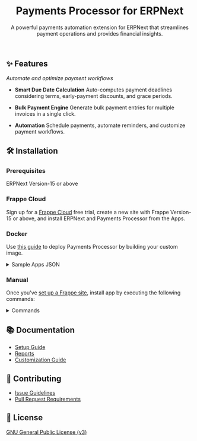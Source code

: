 <div align="center">

# Payments Processor for ERPNext

A powerful payments automation extension for ERPNext that streamlines payment operations and provides financial insights.

<br>
</div>

## ✨ Features

*Automate and optimize payment workflows*

- **Smart Due Date Calculation** Auto-computes payment deadlines considering terms, early-payment discounts, and grace periods.

- **Bulk Payment Engine** Generate bulk payment entries for multiple invoices in a single click.

- **Automation** Schedule payments, automate reminders, and customize payment workflows.

## 🛠️ Installation

### Prerequisites

ERPNext Version-15 or above

### Frappe Cloud

Sign up for a [Frappe Cloud](https://frappecloud.com/dashboard/signup?referrer=99df7a8f) free trial, create a new site with Frappe Version-15 or above, and install ERPNext and Payments Processor from the Apps.

### Docker

Use [this guide](https://github.com/frappe/frappe_docker/blob/main/docs/custom-apps.md) to deploy Payments Processor by building your custom image.

<details>
<summary>Sample Apps JSON</summary>

```shell
export APPS_JSON='[
  {
    "url": "https://github.com/frappe/erpnext",
    "branch": "version-15"
  },
  {
    "url": "https://github.com/resilient-tech/payments-processor",
    "branch": "version-15"
  }
]'

export APPS_JSON_BASE64=$(echo ${APPS_JSON} | base64 -w 0)
```

</details>

### Manual

Once you've [set up a Frappe site](https://frappeframework.com/docs/v14/user/en/installation/), install app by executing the following commands:

<details>
<summary>Commands</summary>

Download the App using the Bench CLI

```sh
bench get-app https://github.com/resilient-tech/payments-processor.git --branch version-15
```

Install the App on your site

```sh
bench --site [site name] install-app payments_processor
```

</details>

## 📚 Documentation

- [Setup Guide](https://github.com/resilient-tech/payments-processor/blob/version-15/docs/1_setup_guide.md)
- [Reports](<https://github.com/resilient-tech/payments-processor/blob/version-15/docs/2_reports.md>)
- [Customization Guide](https://github.com/resilient-tech/payments-processor/blob/version-15/docs/3_customization_guide.md)

## 🤝 Contributing

- [Issue Guidelines](https://github.com/frappe/erpnext/wiki/Issue-Guidelines)
- [Pull Request Requirements](https://github.com/frappe/erpnext/wiki/Contribution-Guidelines)

## 📜 License

[GNU General Public License (v3)](https://github.com/resilient-tech/payments-processor/blob/version-15/license.txt)
